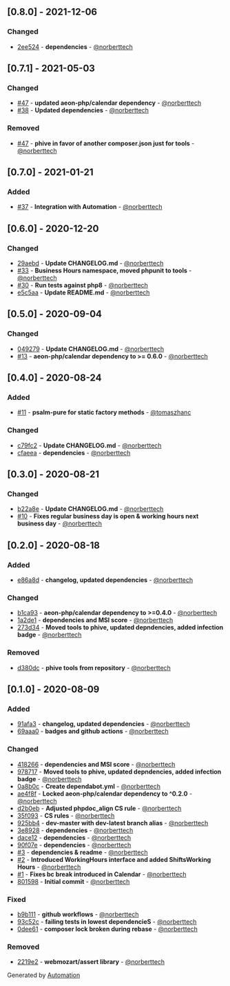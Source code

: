 ## [0.8.0] - 2021-12-06

### Changed
- [2ee524](https://github.com/aeon-php/business-hours/commit/2ee5243de7281afd5bc1f5283972c2c8c87ab262) - **dependencies** - [@norberttech](https://github.com/norberttech)

## [0.7.1] - 2021-05-03

### Changed
- [#47](https://github.com/aeon-php/business-hours/pull/47) - **updated aeon-php/calendar dependency** - [@norberttech](https://github.com/norberttech)
- [#38](https://github.com/aeon-php/business-hours/pull/38) - **Updated dependencies** - [@norberttech](https://github.com/norberttech)

### Removed
- [#47](https://github.com/aeon-php/business-hours/pull/47) - **phive in favor of another composer.json just for tools** - [@norberttech](https://github.com/norberttech)

## [0.7.0] - 2021-01-21

### Added
- [#37](https://github.com/aeon-php/business-hours/pull/37) - **Integration with Automation** - [@norberttech](https://github.com/norberttech)

## [0.6.0] - 2020-12-20

### Changed
- [29aebd](https://github.com/aeon-php/business-hours/commit/29aebdec5c3c4fef0cd8f718062403b5e0bc2802) - **Update CHANGELOG.md** - [@norberttech](https://github.com/norberttech)
- [#33](https://github.com/aeon-php/business-hours/pull/33) - **Business Hours namespace, moved phpunit to tools** - [@norberttech](https://github.com/norberttech)
- [#30](https://github.com/aeon-php/business-hours/pull/30) - **Run tests against php8** - [@norberttech](https://github.com/norberttech)
- [e5c5aa](https://github.com/aeon-php/business-hours/commit/e5c5aac922db65d8b02b8943ad37bf425bddb5e9) - **Update README.md** - [@norberttech](https://github.com/norberttech)

## [0.5.0] - 2020-09-04

### Changed
- [049279](https://github.com/aeon-php/business-hours/commit/049279e6fb11d410490251a17f3704479232437b) - **Update CHANGELOG.md** - [@norberttech](https://github.com/norberttech)
- [#13](https://github.com/aeon-php/business-hours/pull/13) - **aeon-php/calendar dependency to >= 0.6.0** - [@norberttech](https://github.com/norberttech)

## [0.4.0] - 2020-08-24

### Added
- [#11](https://github.com/aeon-php/business-hours/pull/11) - **psalm-pure for static factory methods** - [@tomaszhanc](https://github.com/tomaszhanc)

### Changed
- [c79fc2](https://github.com/aeon-php/business-hours/commit/c79fc215cd389b1c949b126bedbefe66bc4c0ae9) - **Update CHANGELOG.md** - [@norberttech](https://github.com/norberttech)
- [cfaeea](https://github.com/aeon-php/business-hours/commit/cfaeea36c8cdaa52db3aa2c9242139bc78668d4f) - **dependencies** - [@norberttech](https://github.com/norberttech)

## [0.3.0] - 2020-08-21

### Changed
- [b22a8e](https://github.com/aeon-php/business-hours/commit/b22a8ee3df3f586f577ca8c9cf63cff33e3d6d71) - **Update CHANGELOG.md** - [@norberttech](https://github.com/norberttech)
- [#10](https://github.com/aeon-php/business-hours/pull/10) - **Fixes regular business day is open & working hours next business day** - [@norberttech](https://github.com/norberttech)

## [0.2.0] - 2020-08-18

### Added
- [e86a8d](https://github.com/aeon-php/business-hours/commit/e86a8d2b0c7926ad0be6cf60f94c3a5b9eeccd55) - **changelog, updated dependencies** - [@norberttech](https://github.com/norberttech)

### Changed
- [b1ca93](https://github.com/aeon-php/business-hours/commit/b1ca93e4cb611e17879235f7602f346719c3f4b2) - **aeon-php/calendar dependency to >=0.4.0** - [@norberttech](https://github.com/norberttech)
- [1a2de1](https://github.com/aeon-php/business-hours/commit/1a2de1c401445aeda660a3b7ed8b7d8967abcf0b) - **dependencies and MSI score** - [@norberttech](https://github.com/norberttech)
- [273d34](https://github.com/aeon-php/business-hours/commit/273d34e37d4dcd1fb888451affdc854b45102b36) - **Moved tools to phive, updated depndencies, added infection badge** - [@norberttech](https://github.com/norberttech)

### Removed
- [d380dc](https://github.com/aeon-php/business-hours/commit/d380dcec42f2e8471a0b2eff2723bb35df51a245) - **phive tools from repository** - [@norberttech](https://github.com/norberttech)

## [0.1.0] - 2020-08-09

### Added
- [91afa3](https://github.com/aeon-php/business-hours/commit/91afa3686b80964c86f86cfe15df4ac8b52a40c0) - **changelog, updated dependencies** - [@norberttech](https://github.com/norberttech)
- [69aaa0](https://github.com/aeon-php/business-hours/commit/69aaa066d162004576ab33940928408e2a7179dc) - **badges and github actions** - [@norberttech](https://github.com/norberttech)

### Changed
- [418266](https://github.com/aeon-php/business-hours/commit/4182664ccc21bc0b6c90ab8cba69cd6f495277e3) - **dependencies and MSI score** - [@norberttech](https://github.com/norberttech)
- [978717](https://github.com/aeon-php/business-hours/commit/97871769a79e3207bcd1068d910e81f1af93c608) - **Moved tools to phive, updated depndencies, added infection badge** - [@norberttech](https://github.com/norberttech)
- [0a8b0c](https://github.com/aeon-php/business-hours/commit/0a8b0cb6100822af3c801fd19fdf68cf290b5433) - **Create dependabot.yml** - [@norberttech](https://github.com/norberttech)
- [ae4f8f](https://github.com/aeon-php/business-hours/commit/ae4f8f0db78a9e51b4f5075ea50364bb8f681391) - **Locked aeon-php/calendar dependency to ^0.2.0** - [@norberttech](https://github.com/norberttech)
- [d2b0eb](https://github.com/aeon-php/business-hours/commit/d2b0ebbccb7b1be1dadf053a1784809c62813318) - **Adjusted phpdoc_align CS rule** - [@norberttech](https://github.com/norberttech)
- [35f093](https://github.com/aeon-php/business-hours/commit/35f09326f267c5230e88507a280885278c477d6a) - **CS rules** - [@norberttech](https://github.com/norberttech)
- [925bb4](https://github.com/aeon-php/business-hours/commit/925bb478cb7d3abb88c6be28df1f7228544197de) - **dev-master with dev-latest branch alias** - [@norberttech](https://github.com/norberttech)
- [3e8928](https://github.com/aeon-php/business-hours/commit/3e89286d150694929e3241f4dfc5973fceef11e4) - **dependencies** - [@norberttech](https://github.com/norberttech)
- [dace12](https://github.com/aeon-php/business-hours/commit/dace123d3b57e42136a0a2483bd54e70209cdfb4) - **dependencies** - [@norberttech](https://github.com/norberttech)
- [90f07e](https://github.com/aeon-php/business-hours/commit/90f07e4a8dbd00861afe66adb783bc8fa25070e4) - **dependencies** - [@norberttech](https://github.com/norberttech)
- [#3](https://github.com/aeon-php/business-hours/pull/3) - **dependencies & readme** - [@norberttech](https://github.com/norberttech)
- [#2](https://github.com/aeon-php/business-hours/pull/2) - **Introduced WorkingHours interface and added ShiftsWorking Hours** - [@norberttech](https://github.com/norberttech)
- [#1](https://github.com/aeon-php/business-hours/pull/1) - **Fixes bc break introduced in Calendar** - [@norberttech](https://github.com/norberttech)
- [801598](https://github.com/aeon-php/business-hours/commit/80159805e43e6de82a9f685144e1aea32624dba1) - **Initial commit** - [@norberttech](https://github.com/norberttech)

### Fixed
- [b9b111](https://github.com/aeon-php/business-hours/commit/b9b111d9a3632c9bab98f13aeda011b79548a5e6) - **github workflows** - [@norberttech](https://github.com/norberttech)
- [93c52c](https://github.com/aeon-php/business-hours/commit/93c52cec6f48f18c271ffaaaba2c0461379b33b0) - **failing tests in lowest dependencieS** - [@norberttech](https://github.com/norberttech)
- [0dee61](https://github.com/aeon-php/business-hours/commit/0dee61e6203c1f946f692a3aaebe28b696af286a) - **composer lock broken during rebase** - [@norberttech](https://github.com/norberttech)

### Removed
- [2219e2](https://github.com/aeon-php/business-hours/commit/2219e219338edfc5f7c7a5709923ed05679d978f) - **webmozart/assert library** - [@norberttech](https://github.com/norberttech)

Generated by [Automation](https://github.com/aeon-php/automation)